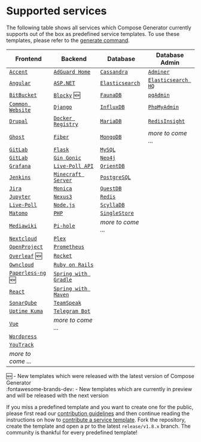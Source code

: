 # Supported services

The following table shows all services which Compose Generator currently supports out of the box as predefined service templates. To use these templates, please refer to the [generate command](../usage/generate).

| Frontend                                                                                                                                                        | Backend                                                                                                                                                              | Database                                                                                                                                                      | Database Admin                                                                                                                                                   |
| --------------------------------------------------------------------------------------------------------------------------------------------------------------- | -------------------------------------------------------------------------------------------------------------------------------------------------------------------- | ------------------------------------------------------------------------------------------------------------------------------------------------------------- | ---------------------------------------------------------------------------------------------------------------------------------------------------------------- |
| [`Accent`](https://github.com/compose-generator/compose-generator/tree/release/v1.8.x/predefined-services/frontend/accent)                                      | [`AdGuard Home`](https://github.com/compose-generator/compose-generator/tree/release/v1.8.x/predefined-services/backend/adguard-home)                                | [`Cassandra`](https://github.com/compose-generator/compose-generator/tree/release/v1.8.x/predefined-services/database/cassandra)                              | [`Adminer`](https://github.com/compose-generator/compose-generator/tree/release/v1.8.x/predefined-services/db-admin/adminer)                                     |
| [`Angular`](https://github.com/compose-generator/compose-generator/tree/release/v1.8.x/predefined-services/frontend/angular)                                    | [`ASP.NET`](https://github.com/compose-generator/compose-generator/tree/release/v1.8.x/predefined-services/backend/aspnet)                                           | [`Elasticsearch`](https://github.com/compose-generator/compose-generator/tree/release/v1.8.x/predefined-services/database/elasticsearch)                      | [`Elasticsearch HQ`](https://github.com/compose-generator/compose-generator/tree/release/v1.8.x/predefined-services/db-admin/elasticsearch-hq)                   |
| [`BitBucket`](https://github.com/compose-generator/compose-generator/tree/release/v1.8.x/predefined-services/frontend/bitbucket)                                | [`Blocky`](https://github.com/compose-generator/compose-generator/tree/release/v1.8.x/predefined-services/backend/blocky) :new:                                      | [`FaunaDB`](https://github.com/compose-generator/compose-generator/tree/release/v1.8.x/predefined-services/database/faunadb)                                  | [`pgAdmin`](https://github.com/compose-generator/compose-generator/tree/release/v1.8.x/predefined-services/db-admin/pgadmin)                                     |
| [`Common Website`](https://github.com/compose-generator/compose-generator/tree/release/v1.8.x/predefined-services/frontend/common-website)                      | [`Django`](https://github.com/compose-generator/compose-generator/tree/release/v1.8.x/predefined-services/backend/django)                                            | [`InfluxDB`](https://github.com/compose-generator/compose-generator/tree/release/v1.8.x/predefined-services/database/influxdb)                                | [`PhpMyAdmin`](https://github.com/compose-generator/compose-generator/tree/release/v1.8.x/predefined-services/db-admin/phpmyadmin)                               |
| [`Drupal`](https://github.com/compose-generator/compose-generator/tree/release/v1.8.x/predefined-services/frontend/drupal)                                      | [`Docker Registry`](https://github.com/compose-generator/compose-generator/tree/release/v1.8.x/predefined-services/backend/docker-registry)                          | [`MariaDB`](https://github.com/compose-generator/compose-generator/tree/release/v1.8.x/predefined-services/database/mariadb)                                  | [`RedisInsight`](https://github.com/compose-generator/compose-generator/tree/release/v1.8.x/predefined-services/db-admin/redis-insight)                          |
| [`Ghost`](https://github.com/compose-generator/compose-generator/tree/release/v1.8.x/predefined-services/frontend/ghost)                                        | [`Fiber`](https://github.com/compose-generator/compose-generator/tree/release/v1.8.x/predefined-services/backend/fiber)                                              | [`MongoDB`](https://github.com/compose-generator/compose-generator/tree/release/v1.8.x/predefined-services/database/mongodb)                                  | *more to come ...*                                                                                                                                               |
| [`GitLab`](https://github.com/compose-generator/compose-generator/tree/release/v1.8.x/predefined-services/frontend/gitlab)                                      | [`Flask`](https://github.com/compose-generator/compose-generator/tree/release/v1.8.x/predefined-services/backend/flask)                                              | [`MySQL`](https://github.com/compose-generator/compose-generator/tree/release/v1.8.x/predefined-services/database/mysql)                                      |                                                                                                                                                                  |
| [`GitLab`](https://github.com/compose-generator/compose-generator/tree/release/v1.8.x/predefined-services/frontend/gitlab)                                      | [`Gin Gonic`](https://github.com/compose-generator/compose-generator/tree/release/v1.8.x/predefined-services/backend/gin)                                            | [`Neo4j`](https://github.com/compose-generator/compose-generator/tree/release/v1.8.x/predefined-services/database/neo4j)                                      |                                                                                                                                                                  |
| [`Grafana`](https://github.com/compose-generator/compose-generator/tree/release/v1.8.x/predefined-services/frontend/grafana)                                    | [`Live-Poll API`](https://github.com/compose-generator/compose-generator/tree/release/v1.8.x/predefined-services/backend/live-poll-api)                              | [`OrientDB`](https://github.com/compose-generator/compose-generator/tree/release/v1.8.x/predefined-services/database/orientdb)                                |                                                                                                                                                                  |
| [`Jenkins`](https://github.com/compose-generator/compose-generator/tree/release/v1.8.x/predefined-services/frontend/jenkins)                                    | [`Minecraft Server`](https://github.com/compose-generator/compose-generator/tree/release/v1.8.x/predefined-services/backend/minecraft-server)                        | [`PostgreSQL`](https://github.com/compose-generator/compose-generator/tree/release/v1.8.x/predefined-services/database/postgres)                              |                                                                                                                                                                  |
| [`Jira`](https://github.com/compose-generator/compose-generator/tree/release/v1.8.x/predefined-services/frontend/jira)                                          | [`Monica`](https://github.com/compose-generator/compose-generator/tree/release/v1.8.x/predefined-services/backend/monica)                                            | [`QuestDB`](https://github.com/compose-generator/compose-generator/tree/release/v1.8.x/predefined-services/database/questdb)                                  |                                                                                                                                                                  |
| [`Jupyter`](https://github.com/compose-generator/compose-generator/tree/release/v1.8.x/predefined-services/frontend/jupyter)                                    | [`Nexus3`](https://github.com/compose-generator/compose-generator/tree/release/v1.8.x/predefined-services/backend/nexus)                                             | [`Redis`](https://github.com/compose-generator/compose-generator/tree/release/v1.8.x/predefined-services/database/redis)                                      |                                                                                                                                                                  |
| [`Live-Poll`](https://github.com/compose-generator/compose-generator/tree/release/v1.8.x/predefined-services/frontend/live-poll)                                | [`Node.js`](https://github.com/compose-generator/compose-generator/tree/release/v1.8.x/predefined-services/backend/node)                                             | [`ScyllaDB`](https://github.com/compose-generator/compose-generator/tree/release/v1.8.x/predefined-services/database/scylladb)                                |                                                                                                                                                                  |
| [`Matomo`](https://github.com/compose-generator/compose-generator/tree/release/v1.8.x/predefined-services/frontend/matomo)                                      | [`PHP`](https://github.com/compose-generator/compose-generator/tree/release/v1.8.x/predefined-services/backend/php)                                                  | [`SingleStore`](https://github.com/compose-generator/compose-generator/tree/release/v1.8.x/predefined-services/database/singlestore)                          |                                                                                                                                                                  |
| [`Mediawiki`](https://github.com/compose-generator/compose-generator/tree/release/v1.8.x/predefined-services/frontend/mediawiki)                                | [`Pi-hole`](https://github.com/compose-generator/compose-generator/tree/release/v1.8.x/predefined-services/backend/pi-hole)                                          | *more to come ...*                                                                                                                                            |                                                                                                                                                                  |
| [`Nextcloud`](https://github.com/compose-generator/compose-generator/tree/release/v1.8.x/predefined-services/frontend/nextcloud)                                | [`Plex`](https://github.com/compose-generator/compose-generator/tree/release/v1.8.x/predefined-services/backend/plex)                                                |                                                                                                                                                               |                                                                                                                                                                  |
| [`OpenProject`](https://github.com/compose-generator/compose-generator/tree/release/v1.8.x/predefined-services/frontend/openproject)                            | [`Prometheus`](https://github.com/compose-generator/compose-generator/tree/release/v1.8.x/predefined-services/backend/prometheus)                                    |                                                                                                                                                               |                                                                                                                                                                  |
| [`Overleaf`](https://github.com/compose-generator/compose-generator/tree/release/v1.8.x/predefined-services/frontend/overleaf) :new:                            | [`Rocket`](https://github.com/compose-generator/compose-generator/tree/release/v1.8.x/predefined-services/backend/rocket)                                            |                                                                                                                                                               |                                                                                                                                                                  |
| [`Owncloud`](https://github.com/compose-generator/compose-generator/tree/release/v1.8.x/predefined-services/frontend/owncloud)                                  | [`Ruby on Rails`](https://github.com/compose-generator/compose-generator/tree/release/v1.8.x/predefined-services/backend/rails)                                      |                                                                                                                                                               |                                                                                                                                                                  |
| [`Paperless-ng`](https://github.com/compose-generator/compose-generator/tree/release/v1.8.x/predefined-services/frontend/paperless-ng) :new:                    | [`Spring with Gradle`](https://github.com/compose-generator/compose-generator/tree/release/v1.8.x/predefined-services/backend/spring-gradle)                         |                                                                                                                                                               |                                                                                                                                                                  |
| [`React`](https://github.com/compose-generator/compose-generator/tree/release/v1.8.x/predefined-services/frontend/react)                                        | [`Spring with Maven`](https://github.com/compose-generator/compose-generator/tree/release/v1.8.x/predefined-services/backend/spring-maven)                           |                                                                                                                                                               |                                                                                                                                                                  |
| [`SonarQube`](https://github.com/compose-generator/compose-generator/tree/release/v1.8.x/predefined-services/frontend/sonarqube)                                | [`TeamSpeak`](https://github.com/compose-generator/compose-generator/tree/release/v1.8.x/predefined-services/backend/teamspeak)                                      |                                                                                                                                                               |                                                                                                                                                                  |
| [`Uptime Kuma`](https://github.com/compose-generator/compose-generator/tree/release/v1.8.x/predefined-services/frontend/uptime-kuma)                            | [`Telegram Bot`](https://github.com/compose-generator/compose-generator/tree/release/v1.8.x/predefined-services/backend/telegram-bot)                                |                                                                                                                                                               |                                                                                                                                                                  |
| [`Vue`](https://github.com/compose-generator/compose-generator/tree/release/v1.8.x/predefined-services/frontend/vue)                                            | *more to come ...*                                                                                                                                                   |                                                                                                                                                               |                                                                                                                                                                  |
| [`Wordpress`](https://github.com/compose-generator/compose-generator/tree/release/v1.8.x/predefined-services/frontend/wordpress)                                |                                                                                                                                                                      |                                                                                                                                                               |                                                                                                                                                                  |
| [`YouTrack`](https://github.com/compose-generator/compose-generator/tree/release/v1.8.x/predefined-services/frontend/youtrack)                                  |                                                                                                                                                                      |                                                                                                                                                               |                                                                                                                                                                  |
| *more to come ...*                                                                                                                                              |                                                                                                                                                                      |                                                                                                                                                               |                                                                                                                                                                  |

:new: - New templates which were released with the latest version of Compose Generator <br>
:fontawesome-brands-dev: - New templates which are currently in preview and will be released with the next version

If you miss a predefined template and you want to create one for the public, please first read our [contribution guidelines](../contributing) and then continue reading the instructions on how to [contribute a service template](https://github.com/compose-generator/compose-generator/blob/docs/supported-services-page/predefined-services/README.md). Fork the repository, create the template and open a pr to the latest `release/v1.8.x` branch. The community is thankful for every predefined template!